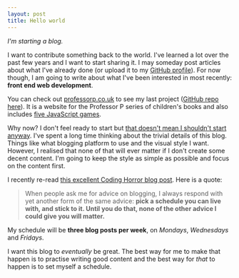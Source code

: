 ```yaml
---
layout: post
title: Hello world
---
```


*I'm starting a blog.* 

I want to contribute something back to the world. I've learned a lot over the past few years and I want to start sharing it. I may someday post articles about what I've already done (or upload it to my [GitHub profile](https://github.com/davidxmoody)). For now though, I am going to write about what I've been interested in most recently: **front end web development**. 

You can check out [professorp.co.uk](http://professorp.co.uk/) to see my last project ([GitHub repo here](https://github.com/davidxmoody/professorp.co.uk)). It is a website for the Professor P series of children's books and also includes [five JavaScript games](http://professorp.co.uk/games/). 


Why now? I don't feel ready to start but [that doesn't mean I shouldn't start anyway](http://jamesclear.com/successful-people-start-before-they-feel-ready). I've spent a long time thinking about the trivial details of this blog. Things like what blogging platform to use and the visual style I want. However, I realised that none of that will ever matter if I don't create some decent content. I'm going to keep the style as simple as possible and focus on the content first. 

I recently re-read [this excellent Coding Horror blog post](http://blog.codinghorror.com/how-to-achieve-ultimate-blog-success-in-one-easy-step/). Here is a quote:

> When people ask me for advice on blogging, I always respond with yet another form of the same advice: **pick a schedule you can live with, and stick to it. Until you do that, none of the other advice I could give you will matter.**

My schedule will be **three blog posts per week**, on *Mondays*, *Wednesdays* and *Fridays*.

I want this blog to *eventually* be great. The best way for me to make that happen is to practise writing good content and the best way for *that* to happen is to set myself a schedule. 
